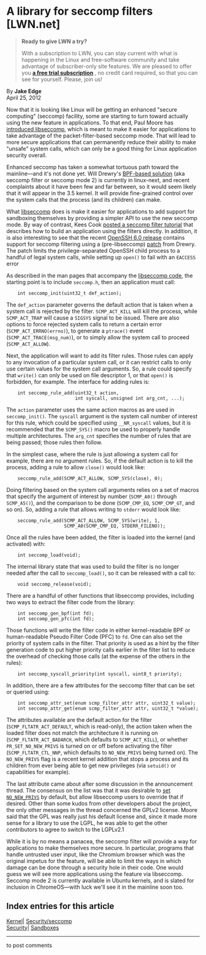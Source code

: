 # A library for seccomp filters [LWN.net]

> **Ready to give LWN a try?**
> 
> With a subscription to LWN, you can stay current with what is happening in the Linux and free-software community and take advantage of subscriber-only site features. We are pleased to offer you **[a free trial subscription](https://lwn.net/Promo/nst-trial/claim)** , no credit card required, so that you can see for yourself. Please, join us! 

By **Jake Edge**  
April 25, 2012 

Now that it is looking like Linux will be getting an enhanced "secure computing" (seccomp) facility, some are starting to turn toward actually using the new feature in applications. To that end, Paul Moore has [introduced libseccomp](/Articles/491308/), which is meant to make it easier for applications to take advantage of the packet-filter-based seccomp mode. That will lead to more secure applications that can permanently reduce their ability to make "unsafe" system calls, which can only be a good thing for Linux application security overall. 

Enhanced seccomp has taken a somewhat tortuous path toward the mainline—and it's not done yet. Will Drewry's [BPF-based solution](/Articles/475043/) (aka seccomp filter or seccomp mode 2) is currently in linux-next, and recent complaints about it have been few and far between, so it would seem likely that it will appear in the 3.5 kernel. It will provide fine-grained control over the system calls that the process (and its children) can make. 

What [libseccomp](http://sourceforge.net/projects/libseccomp/) does is make it easier for applications to add support for sandboxing themselves by providing a simpler API to use the new seccomp mode. By way of contrast, Kees Cook [posted a seccomp filter tutorial](http://outflux.net/teach-seccomp/) that describes how to build an application using the filters directly. In addition, it is also interesting to see that the recent [OpenSSH 6.0 release](http://www.openssh.com/txt/release-6.0) contains support for seccomp filtering using a (pre-libseccomp) [patch](http://hg.mindrot.org/openssh/rev/f40779d28db5) from Drewry. The patch limits the privilege-separated OpenSSH child process to a handful of legal system calls, while setting up `open()` to fail with an `EACCESS` error 

As described in the man pages that accompany the [libseccomp code](http://sourceforge.net/p/libseccomp/libseccomp/ci/47938254136bed475ce95c155a04bcca84218b45/tree/), the starting point is to include `seccomp.h`, then an application must call: 
    
    
        int seccomp_init(uint32_t def_action);
    

The `def_action` parameter governs the default action that is taken when a system call is rejected by the filter. `SCMP_ACT_KILL` will kill the process, while `SCMP_ACT_TRAP` will cause a `SIGSYS` signal to be issued. There are also options to force rejected system calls to return a certain error (`SCMP_ACT_ERRNO(errno)`), to generate a `ptrace()` event (`SCMP_ACT_TRACE(msg_num)`), or to simply allow the system call to proceed (`SCMP_ACT_ALLOW`). 

Next, the application will want to add its filter rules. Those rules can apply to any invocation of a particular system call, or it can restrict calls to only use certain values for the system call arguments. So, a rule could specify that `write()` can only be used on file descriptor 1, or that `open()` is forbidden, for example. The interface for adding rules is: 
    
    
        int seccomp_rule_add(uint32_t action,
                             int syscall, unsigned int arg_cnt, ...);
    

The `action` parameter uses the same action macros as are used in `seccomp_init()`. The `syscall` argument is the system call number of interest for this rule, which could be specified using `__NR_syscall` values, but it is recommended that the `SCMP_SYS()` macro be used to properly handle multiple architectures. The `arg_cnt` specifies the number of rules that are being passed; those rules then follow. 

In the simplest case, where the rule is just allowing a system call for example, there are no argument rules. So, if the default action is to kill the process, adding a rule to allow `close()` would look like: 
    
    
        seccomp_rule_add(SCMP_ACT_ALLOW, SCMP_SYS(close), 0);
    

Doing filtering based on the system call arguments relies on a set of macros that specify the argument of interest by number (`SCMP_A0()` through `SCMP_A5()`), and the comparison to be done (`SCMP_CMP_EQ`, `SCMP_CMP_GT`, and so on). So, adding a rule that allows writing to `stderr` would look like: 
    
    
        seccomp_rule_add(SCMP_ACT_ALLOW, SCMP_SYS(write), 1, 
                         SCMP_A0(SCMP_CMP_EQ, STDERR_FILENO));
    

Once all the rules have been added, the filter is loaded into the kernel (and activated) with: 
    
    
        int seccomp_load(void);
    

The internal library state that was used to build the filter is no longer needed after the call to `seccomp_load()`, so it can be released with a call to: 
    
    
        void seccomp_release(void);
    

There are a handful of other functions that libseccomp provides, including two ways to extract the filter code from the library: 
    
    
        int seccomp_gen_bpf(int fd);
        int seccomp_gen_pfc(int fd);
    

Those functions will write the filter code in either kernel-readable BPF or human-readable Pseudo Filter Code (PFC) to `fd`. One can also set the priority of system calls in the filter. That priority is used as a hint by the filter generation code to put higher priority calls earlier in the filter list to reduce the overhead of checking those calls (at the expense of the others in the rules): 
    
    
        int seccomp_syscall_priority(int syscall, uint8_t priority);
    

In addition, there are a few attributes for the seccomp filter that can be set or queried using: 
    
    
        int seccomp_attr_set(enum scmp_filter_attr attr, uint32_t value);
        int seccomp_attr_get(enum scmp_filter_attr attr, uint32_t *value);
    

The attributes available are the default action for the filter (`SCMP_FLTATR_ACT_DEFAULT`, which is read-only), the action taken when the loaded filter does not match the architecture it is running on (`SCMP_FLTATR_ACT_BADARCH`, which defaults to `SCMP_ACT_KILL`), or whether `PR_SET_NO_NEW_PRIVS` is turned on or off before activating the filter (`SCMP_FLTATR_CTL_NNP`, which defaults to `NO_NEW_PRIVS` being turned on). The `NO_NEW_PRIVS` flag is a recent kernel addition that stops a process and its children from ever being able to get new privileges (via `setuid()` or capabilities for example). 

The last attribute came about after some discussion in the announcement thread. The consensus on the list was that it was desirable to [set `NO_NEW_PRIVS`](/Articles/475678/) by default, but allow libseccomp users to override that if desired. Other than some kudos from other developers about the project, the only other messages in the thread concerned the GPLv2 license. Moore said that the GPL was really just his default license and, since it made more sense for a library to use the LGPL, he was able to get the other contributors to agree to switch to the LGPLv2.1 

While it is by no means a panacea, the seccomp filter will provide a way for applications to make themselves more secure. In particular, programs that handle untrusted user input, like the Chromium browser which was the original impetus for the feature, will be able to limit the ways in which damage can be done through a security hole in their code. One would guess we will see more applications using the feature via libseccomp. Seccomp mode 2 is currently available in Ubuntu kernels, and is slated for inclusion in ChromeOS—with luck we'll see it in the mainline soon too. 

  
Index entries for this article  
---  
[Kernel](/Kernel/Index)| [Security/seccomp](/Kernel/Index#Security-seccomp)  
[Security](/Security/Index/)| [Sandboxes](/Security/Index/#Sandboxes)  
  


* * *

to post comments 
